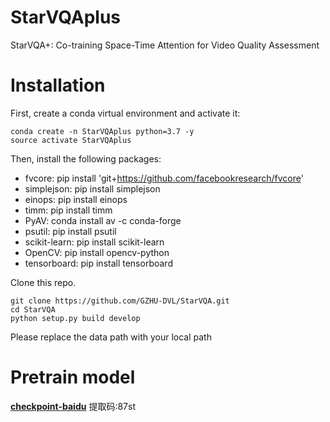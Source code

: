 # StarVQAplus
StarVQA+: Co-training Space-Time Attention for Video Quality Assessment
#  Installation

First, create a conda virtual environment and activate it:

```
conda create -n StarVQAplus python=3.7 -y
source activate StarVQAplus
```
Then, install the following packages:

- fvcore: pip install 'git+https://github.com/facebookresearch/fvcore'
- simplejson: pip install simplejson
- einops: pip install einops
- timm: pip install timm
- PyAV: conda install av -c conda-forge
- psutil: pip install psutil
- scikit-learn: pip install scikit-learn
- OpenCV: pip install opencv-python
- tensorboard: pip install tensorboard

Clone this repo.

```
git clone https://github.com/GZHU-DVL/StarVQA.git
cd StarVQA
python setup.py build develop
```

Please replace the data path with your local path 
# Pretrain model
[**checkpoint-baidu**](https://pan.baidu.com/s/16z7erijruMTJNYyr2IWwfw) 提取码:87st
